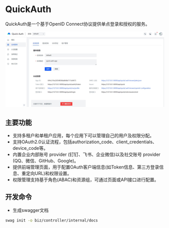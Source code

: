 # QuickAuth

QuickAuth是一个基于OpenID Connect协议提供单点登录和授权的服务。

![app](deploy/app.jpg)

## 主要功能
- 支持多租户和单租户应用，每个应用下可以管理自己的用户及权限分配。
- 支持OAuth2.0认证流程，包括authorization_code、client_credentials、device_code等。
- 内置企业内部账号 provider (钉钉、飞书、企业微信)以及社交账号 provider (QQ、微信、GitHub、Google)。
- 提供前端管理页面，用于配置OAuth客户端信息(如Token信息、第三方登录信息、重定向URL)和权限设置。
- 权限管理支持基于角色(ABAC)和资源组，可通过页面或API接口进行配置。




## 开发命令
- 生成swagger文档
```bash
swag init -o biz/controller/internal/docs
```
